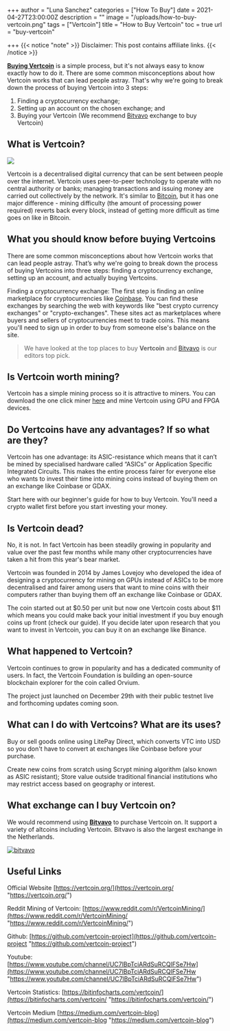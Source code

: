 +++
author = "Luna Sanchez"
categories = ["How To Buy"]
date = 2021-04-27T23:00:00Z
description = ""
image = "/uploads/how-to-buy-vertcoin.png"
tags = ["Vertcoin"]
title = "How to Buy Vertcoin"
toc = true
url = "buy-vertcoin"

+++
{{< notice "note" >}} Disclaimer: This post contains affiliate links.  {{< /notice >}}

[**Buying Vertcoin**](/link/bitvavo) is a simple process, but it's not always easy to know exactly how to do it. There are some common misconceptions about how Vertcoin works that can lead people astray. That's why we're going to break down the process of buying Vertcoin into 3 steps:

1. Finding a cryptocurrency exchange;
2. Setting up an account on the chosen exchange; and
3. Buying your Vertcoin (We recommend [Bitvavo](/link/bitvavo) exchange to buy Vertcoin)

## What is Vertcoin?

![](https://hackernoon.com/hn-images/1*OIQBbXBIv6XZGGFbmUAvVg.png)

Vertcoin is a decentralised digital currency that can be sent between people over the internet. Vertcoin uses peer-to-peer technology to operate with no central authority or banks; managing transactions and issuing money are carried out collectively by the network. It's similar to [Bitcoin](/buy-bitcoin), but it has one major difference - mining difficulty (the amount of processing power required) reverts back every block, instead of getting more difficult as time goes on like in Bitcoin.

## What you should know before buying Vertcoins

There are some common misconceptions about how Vertcoin works that can lead people astray. That’s why we're going to break down the process of buying Vertcoins into three steps: finding a cryptocurrency exchange, setting up an account, and actually buying Vertcoins.

Finding a cryptocurrency exchange: The first step is finding an online marketplace for cryptocurrencies like [Coinbase](/link/coinbase). You can find these exchanges by searching the web with keywords like "best crypto currency exchanges" or "crypto-exchanges". These sites act as marketplaces where buyers and sellers of cryptocurrencies meet to trade coins. This means you'll need to sign up in order to buy from someone else's balance on the site.  

> We have looked at the top places to buy **Vertcoin** and [Bitvavo](/link/bitvavo) is our editors top pick.

## Is Vertcoin worth mining?

Vertcoin has a simple mining process so it is attractive to miners.  You can download the one click miner [here](https://vertcoin.org/) and mine Vertcoin using GPU and FPGA devices.

## Do Vertcoins have any advantages? If so what are they?

Vertcoin has one advantage: its ASIC-resistance which means that it can’t be mined by specialised hardware called “ASICs” or Application Specific Integrated Circuits. This makes the entire process fairer for everyone else who wants to invest their time into mining coins instead of buying them on an exchange like Coinbase or GDAX.

Start here with our beginner's guide for how to buy Vertcoin. You'll need a crypto wallet first before you start investing your money.

## Is Vertcoin dead?

No, it is not. In fact Vertcoin has been steadily growing in popularity and value over the past few months while many other cryptocurrencies have taken a hit from this year's bear market.

Vertcoin was founded in 2014 by James Lovejoy who developed the idea of designing a cryptocurrency for mining on GPUs instead of ASICs to be more decentralised and fairer among users that want to mine coins with their computers rather than buying them off an exchange like Coinbase or GDAX.

The coin started out at $0.50 per unit but now one Vertcoin costs about $11 which means you could make back your initial investment if you buy enough coins up front (check our guide). If you decide later upon research that you want to invest in Vertcoin, you can buy it on an exchange like Binance.

## What happened to Vertcoin?

Vertcoin continues to grow in popularity and has a dedicated community of users. In fact, the Vertcoin Foundation is building an open-source blockchain explorer for the coin called Orvium.

The project just launched on December 29th with their public testnet live and forthcoming updates coming soon.

## What can I do with Vertcoins? What are its uses?

Buy or sell goods online using LitePay Direct, which converts VTC into USD so you don't have to convert at exchanges like Coinbase before your purchase.

Create new coins from scratch using Scrypt mining algorithm (also known as ASIC resistant); Store value outside traditional financial institutions who may restrict access based on geography or interest.

## What exchange can I buy Vertcoin on?

We would recommend using [**Bitvavo**](/link/bitvavo) to purchase Vertcoin on.  It support a variety of altcoins including Vertcoin.  Bitvavo is also the largest exchange in the Netherlands.

[![bitvavo](https://bitvavo.com/assets/img/press/logo/blue/png/modern.png)](/link/bitvavo)

## Useful Links

Official Website [https://vertcoin.org/](https://vertcoin.org/ "https://vertcoin.org/")

Reddit Mining of Vertcoin: [https://www.reddit.com/r/VertcoinMining/](https://www.reddit.com/r/VertcoinMining/ "https://www.reddit.com/r/VertcoinMining/")

Github: [https://github.com/vertcoin-project](https://github.com/vertcoin-project "https://github.com/vertcoin-project")

Youtube: [https://www.youtube.com/channel/UC7lBpTciARdSuRCQlFSe7Hw](https://www.youtube.com/channel/UC7lBpTciARdSuRCQlFSe7Hw "https://www.youtube.com/channel/UC7lBpTciARdSuRCQlFSe7Hw")

Vertcoin Statistics: [https://bitinfocharts.com/vertcoin/](https://bitinfocharts.com/vertcoin/ "https://bitinfocharts.com/vertcoin/")

Vertcoin Medium [https://medium.com/vertcoin-blog](https://medium.com/vertcoin-blog "https://medium.com/vertcoin-blog")